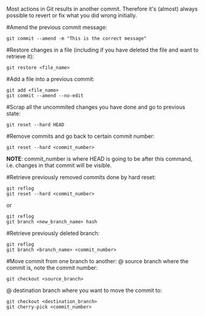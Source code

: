 Most actions in Git results in another commit. Therefore it's (almost) always possible to revert or fix what you did wrong initially.

#Amend the previous commit message:
```
git commit --amend -m "This is the correct message"
```

#Restore changes in a file (including if you have deleted the file and want to retrieve it):
```
git restore <file_name>
```

#Add a file into a previous commit:
```
git add <file_name>
git commit --amend --no-edit
```

#Scrap all the uncommited changes you have done and go to previous state:
```
git reset --hard HEAD
```

#Remove commits and go back to certain commit number:
```
git reset --hard <commit_number>
```
**NOTE**: commit_number is where HEAD is going to be after this command, i.e. changes in that commit will be visible.

#Retrieve previously removed commits done by hard reset:
```
git reflog
git reset --hard <commit_number>
```
or
```
git reflog
git branch <new_branch_name> hash
```

#Retrieve previously deleted branch:
```
git reflog
git branch <branch_name> <commit_number>
```

#Move commit from one branch to another:
@ source branch where the commit is, note the commit number:
```
git checkout <source_branch>
```
@ destination branch where you want to move the commit to:
```
git checkout <destination_branch>
git cherry-pick <commit_number>
```

